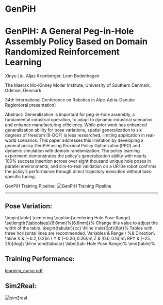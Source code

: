 # GenPiH
# GenPiH: A General Peg-in-Hole Assembly Policy Based on Domain Randomized Reinforcement Learning
Xinyu Liu, Aljaz Kramberger, Leon Bodenhagen

The Maersk Mc-Kinney Moller Institute, University of Southern Denmark, Odense, Denmark

34th International Conference on Robotics in Alpe-Adria-Danube Region(oral presentation)

Abstract:
Generalization is important for peg-in-hole assembly, a fundamental industrial operation, to adapt to dynamic industrial scenarios and enhance manufacturing efficiency. While prior work has enhanced generalization ability for pose variations, spatial generalization to six degrees of freedom (6-DOF) is less researched, limiting application in real-world scenarios. This paper addresses this limitation by developing a general policy GenPiH using Proximal Policy Optimization(PPO) and dynamic simulation with domain randomization. The policy learning experiment demonstrates the policy's generalization ability with nearly 100\% success insertion across over eight thousand unique hole poses in parallel environments, and sim-to-real validation on a UR10e robot confirms the policy’s performance through direct trajectory execution without task-specific tuning.

GenPiH Training Pipeline:
![GenPiH Training Pipeline](https://github.com/user-attachments/assets/afec79b5-856f-40a1-b944-4241a4c056a0)

---

## Pose Variation:

\begin{table}
\centering
\caption{\centering Hole Pose Range}
\setlength{\tabcolsep}{6.6mm}%{6.6mm}{% Change this value to adjust the width of the table.
\begin{tabular}{cc}
    \hline \rule{0pt}{8pt}% Tables with three horizontal lines are recommended.
    Variables & Range \\ %& Direction\\
    \hline
    X  & $[-0.2, 0.2]m$ \\
    Y  & $[-0.26, 0.26]m$\\
    Z   & $[0.0, 0.16]m$\\
    RPY   & $[-25, 25][deg]$\\
    \hline
\end{tabular}
\label{tab: Hole Pose Range}%
\end{table}%

## Training Performance:

[learning_curve.pdf](https://github.com/user-attachments/files/19639774/learning_curve.pdf)

## Sim2Real:

![sim2real](https://github.com/user-attachments/assets/1ba56528-c9b1-49d8-b478-9257c4e5b645)

